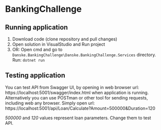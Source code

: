 # BankingChallenge

## Running application
1. Download code (clone repository and pull changes)
2. Open solution in VisualStudio and Run project
3. OR: Open cmd and go to `Danske.BankingChallenge\Danske.BankingChallenge.Services` directory. Run: `dotnet run`

## Testing application
You can test API from Swagger UI, by opening in web browser url: https://localhost:5001/swagger/index.html when application is running.
Alternatively you can use POSTman or other tool for sending requests, including web any browser. Simply open url: https://localhost:5001/api/Loan/Calculate?Amount=500000&Duration=120

_500000_ and _120_ values represent loan parameters. Change them to test API.
